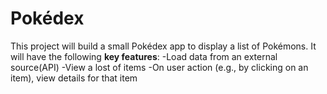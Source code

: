 # Pokédex
This project will build a small Pokédex app to display a list of Pokémons. It will have the following **key features**:
-Load data from an external source(API)
-View a lost of items
-On user action (e.g., by clicking on an item), view details for that item
